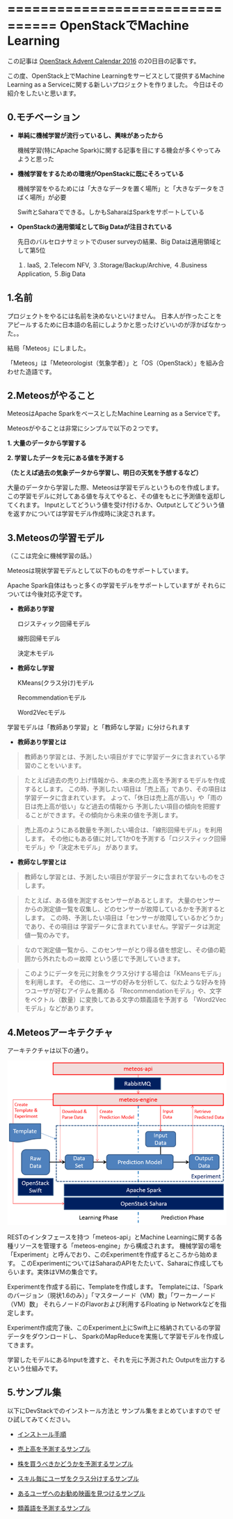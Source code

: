================================
OpenStackでMachine Learning
================================

この記事は
[OpenStack Advent Calendar 2016](http://www.adventar.org/calendars/1739)
の20日目の記事です。

この度、OpenStack上でMachine Learningをサービスとして提供するMachine Learning as a Serviceに関する新しいプロジェクトを作りました。
今日はその紹介をしたいと思います。

0.モチベーション
----------------

* **単純に機械学習が流行っているし、興味があったから**

  機械学習(特にApache Spark)に関する記事を目にする機会が多くやってみようと思った

* **機械学習をするための環境がOpenStackに既にそろっている**
  
  機械学習をやるためには「大きなデータを置く場所」と「大きなデータをさばく場所」が必要
 
  SwiftとSaharaでできる。しかもSaharaはSparkをサポートしている

* **OpenStackの適用領域としてBig Dataが注目されている**

  先日のバルセロナサミットでのuser surveyの結果、Big Dataは適用領域として第5位
 
  １. IaaS, ２.Telecom NFV, ３.Storage/Backup/Archive, ４.Business Application, ５.Big Data

1.名前
--------

プロジェクトをやるには名前を決めないといけません。
日本人が作ったことをアピールするために日本語の名前にしようかと思ったけどいいのが浮かばなかった。。

結局「Meteos」にしました。

「Meteos」は「Meteorologist（気象学者）」と「OS（OpenStack）」を組み合わせた造語です。

2.Meteosがやること
------------------

MeteosはApache SparkをベースとしたMachine Learning as a Serviceです。

Meteosがやることは非常にシンプルで以下の２つです。

**1. 大量のデータから学習する**

**2. 学習したデータを元にある値を予測する**

**（たとえば過去の気象データから学習し、明日の天気を予想するなど）**

大量のデータから学習した際、Meteosは学習モデルというものを作成します。
この学習モデルに対してある値を与えてやると、その値をもとに予測値を返却してくれます。
Inputとしてどういう値を受け付けるか、Outputとしてどういう値を返すかについては学習モデル作成時に決定されます。

3.Meteosの学習モデル
-------------------

（ここは完全に機械学習の話。）

Meteosは現状学習モデルとして以下のものをサポートしています。

Apache Spark自体はもっと多くの学習モデルをサポートしていますが
それらについては今後対応予定です。

* **教師あり学習**

  ロジスティック回帰モデル
  
  線形回帰モデル
  
  決定木モデル

* **教師なし学習**

  KMeans(クラス分け)モデル
  
  Recommendationモデル
  
  Word2Vecモデル

学習モデルは「教師あり学習」と「教師なし学習」に分けられます

* **教師あり学習とは**

> 教師あり学習とは、予測したい項目がすでに学習データに含まれている学習のことをいいます。

> たとえば過去の売り上げ情報から、未来の売上高を予測するモデルを作成するとします。
> この時、予測したい項目は「売上高」であり、その項目は学習データに含まれています。
> よって、「休日は売上高が高い」や「雨の日は売上高が低い」など過去の情報から
> 予測したい項目の傾向を把握することができます。その傾向から未来の値を予測します。

> 売上高のようにある数量を予測したい場合は、「線形回帰モデル」を利用します。
> その他にもある値に対して1か0を予測する「ロジスティック回帰モデル」や「決定木モデル」
> があります。

* **教師なし学習とは**

> 教師なし学習とは、予測したい項目が学習データに含まれてないものをさします。

> たとえば、ある値を測定するセンサーがあるとします。
> 大量のセンサーからの測定値一覧を収集し、どのセンサーが故障しているかを予測するとします。
> この時、予測したい項目は「センサーが故障しているかどうか」であり、その項目は
> 学習データに含まれていません。学習データは測定値一覧のみです。

> なので測定値一覧から、このセンサーがとり得る値を想定し、その値の範囲から外れたもの＝故障
> という感じで予測していきます。

> このようにデータを元に対象をクラス分けする場合は「KMeansモデル」を利用します。
> その他に、ユーザの好みを分析して、似たような好みを持つユーザが好むアイテムを薦める
> 「Recommendationモデル」や、文字をベクトル（数量）に変換してある文字の類義語を予測する
> 「Word2Vecモデル」などがあります。

4.Meteosアーキテクチャ
-----------------------

アーキテクチャは以下の通り。

![Architecture](https://raw.githubusercontent.com/guchi-hiro/wiki/master/Meteos-architecture.png)

RESTのインタフェースを持つ「meteos-api」とMachine Learningに関する各種リソースを管理する「meteos-engine」から構成されます。
機械学習の場を「Experiment」と呼んでおり、このExperimentを作成するところから始めます。
このExperimentについてはSaharaのAPIをたたいて、Saharaに作成してもらいます。実体はVMの集合です。

Experimentを作成する前に、Templateを作成します。
Templateには、「Sparkのバージョン（現状1.6のみ）」「マスターノード（VM）数」「ワーカーノード（VM）数」
それらノードのFlavorおよび利用するFloating ip Networkなどを指定します。

Experiment作成完了後、このExperiment上にSwift上に格納されているの学習データをダウンロードし、
SparkのMapReduceを実施して学習モデルを作成してきます。

学習したモデルにあるInputを渡すと、それを元に予測された
Outputを出力するという仕組みです。

5.サンプル集
-------------

以下にDevStackでのインストール方法と
サンプル集をまとめていますので
ぜひ試してみてください。

* [インストール手順](https://wiki.openstack.org/wiki/Meteos/Devstack)

* [売上高を予測するサンプル](https://wiki.openstack.org/wiki/Meteos/ExampleLinear)

* [株を買うべきかどうかを予測するサンプル](https://wiki.openstack.org/wiki/Meteos/ExampleDecisionTree)

* [スキル毎にユーザをクラス分けするサンプル](https://wiki.openstack.org/wiki/Meteos/ExampleKmeans)

* [あるユーザへのお勧め映画を見つけるサンプル](https://wiki.openstack.org/wiki/Meteos/ExampleRecommend)

* [類義語を予測するサンプル](https://wiki.openstack.org/wiki/Meteos/ExampleWord2Vec)
